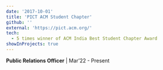 ```yaml
---
date: '2017-10-01'
title: 'PICT ACM Student Chapter'
github: ''
external: 'https://pict.acm.org/'
tech:
  - 5 times winner of ACM India Best Student Chapter Award
showInProjects: true
---
```


**Public Relations Officer** | Mar’22 - Present
